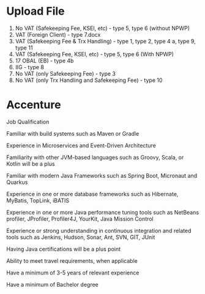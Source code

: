 # Upload File

1. No VAT (Safekeeping Fee, KSEI, etc) - type 5, type 6 (without NPWP)
2. VAT (Foreign Client) - type 7.docx
3. VAT (Safekeeping Fee & Trx Handling) - type 1, type 2, type 4 a, type 9, type 11
4. VAT (Safekeeping Fee, KSEI, etc) - type 5, type 6 (With NPWP)
5. 17 OBAL (EB) - type 4b
6. IIG - type 8
7. No VAT (only Safekeeping Fee) - type 3
8. No VAT (only Trx Handling and Safekeeping Fee) - type 10

# Accenture
Job Qualification

Familiar with build systems such as Maven or Gradle

Experience in Microservices and Event-Driven Architecture

Familiarity with other JVM-based languages such as Groovy, Scala, or Kotlin will be a plus

Familiar with modern Java Frameworks such as Spring Boot, Micronaut and Quarkus

Experience in one or more database frameworks such as Hibernate, MyBatis, TopLink, iBATIS

Experience in one or more Java performance tuning tools such as NetBeans profiler, JProfiler, Profiler4J, YourKit, Java Mission Control

Experience or strong understanding in continuous integration and related tools such as Jenkins, Hudson, Sonar, Ant, SVN, GIT, JUnit

Having Java certifications will be a plus point

Ability to meet travel requirements, when applicable

Have a minimum of 3-5 years of relevant experience

Have a minimum of Bachelor degree
